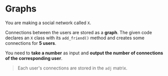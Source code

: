 # Graphs

You are making a social network called `X`.

Connections between the users are stored as a **graph**. The given code declares an `X` class with its `add_friend()` method and creates some connections for **5 users**.

You need to **take a number** as input and **output the number of connections of the corresponding user**.

>Each user's connections are stored in the `adj` matrix.
